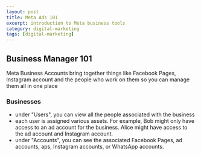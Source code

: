 ```yaml
---
layout: post
title: Meta Ads 101
excerpt: introduction to Meta business tools
category: digital-marketing
tags: [digital-marketing]
---
```


## Business Manager 101
Meta Business Accounts bring together things like Facebook Pages, Instagram account and the people who work on them so you can manage them all in one place

### Businesses
* under "Users", you can view all the people associated with the business
* each user is assigned various assets. For example, Bob might only have access to an ad account for the business. Alice might have access to the ad account and Instagram account.
* under "Accounts", you can see the associated Facebook Pages, ad accounts, aps, Instagram accounts, or WhatsApp accounts.

